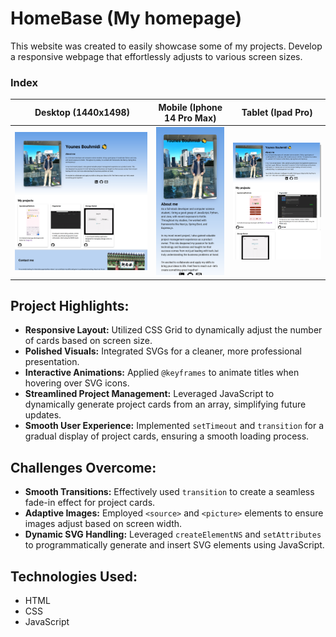 # HomeBase (My homepage)
This website was created to easily showcase some of my projects. Develop a responsive webpage that effortlessly adjusts to various screen sizes.


### Index
|  Desktop (1440x1498)| Mobile (Iphone 14 Pro Max)| Tablet (Ipad Pro)|
|-------------|-----------|-----------|
| ![desktop](./images/readME-images/desktopView_1440x1498.png)|![mobile](./images/readME-images/mobileView_iphone_14_Pro_Max.png)|![tablet](./images/readME-images/tabletView_ipad_Pro.png)|


## Project Highlights:

* **Responsive Layout:** Utilized CSS Grid to dynamically adjust the number of cards based on screen size.
* **Polished Visuals:** Integrated SVGs for a cleaner, more professional presentation.
* **Interactive Animations:** Applied `@keyframes` to animate titles when hovering over SVG icons.
* **Streamlined Project Management:** Leveraged JavaScript to dynamically generate project cards from an array, simplifying future updates.
* **Smooth User Experience:** Implemented `setTimeout` and `transition` for a gradual display of project cards, ensuring a smooth loading process.

## Challenges Overcome:

* **Smooth Transitions:** Effectively used `transition` to create a seamless fade-in effect for project cards.
* **Adaptive Images:** Employed `<source>` and `<picture>` elements to ensure images adjust based on screen width.
* **Dynamic SVG Handling:** Leveraged `createElementNS` and `setAttributes` to programmatically generate and insert SVG elements using JavaScript.

## Technologies Used:

* HTML
* CSS
* JavaScript
